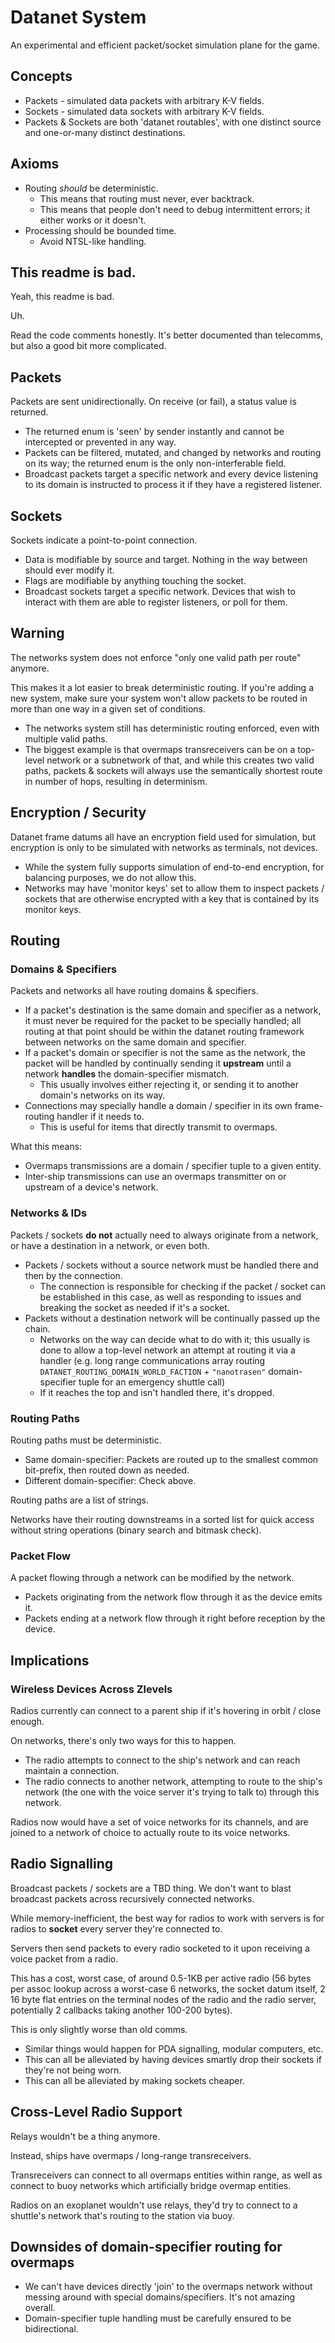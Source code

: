 # Datanet System

An experimental and efficient packet/socket simulation plane for the game.

## Concepts

- Packets - simulated data packets with arbitrary K-V fields.
- Sockets - simulated data sockets with arbitrary K-V fields.
- Packets & Sockets are both 'datanet routables', with one distinct source and one-or-many distinct destinations.

## Axioms

- Routing *should* be deterministic.
  - This means that routing must never, ever backtrack.
  - This means that people don't need to debug intermittent errors; it either works or it doesn't.
- Processing should be bounded time.
  - Avoid NTSL-like handling.

## This readme is bad.

Yeah, this readme is bad.

Uh.

Read the code comments honestly.
It's better documented than telecomms, but also a good bit more complicated.

## Packets

Packets are sent unidirectionally. On receive (or fail), a status value is returned.

- The returned enum is 'seen' by sender instantly and cannot be intercepted or prevented in any way.
- Packets can be filtered, mutated, and changed by networks and routing on its way; the returned enum is the only non-interferable field.
- Broadcast packets target a specific network and every device listening to its domain is instructed to process it if they have a registered listener.

## Sockets

Sockets indicate a point-to-point connection.

- Data is modifiable by source and target. Nothing in the way between should ever modify it.
- Flags are modifiable by anything touching the socket.
- Broadcast sockets target a specific network. Devices that wish to interact with them are able to register listeners, or poll for them.

## Warning

The networks system does not enforce "only one valid path per route" anymore.

This makes it a lot easier to break deterministic routing. If you're adding a new system,
make sure your system won't allow packets to be routed in more than one way in a given set of conditions.

- The networks system still has deterministic routing enforced, even with multiple valid paths.
- The biggest example is that overmaps transreceivers can be on a top-level network or a subnetwork of that, and while this creates two valid paths, packets & sockets will always use the semantically shortest route in number of hops, resulting in determinism.

## Encryption / Security

Datanet frame datums all have an encryption field used for simulation, but encryption is only to be simulated with networks as terminals, not devices.

- While the system fully supports simulation of end-to-end encryption, for balancing purposes, we do not allow this.
- Networks may have 'monitor keys' set to allow them to inspect packets / sockets that are otherwise encrypted with a key that is contained by its monitor keys.

## Routing

### Domains & Specifiers

Packets and networks all have routing domains & specifiers.

- If a packet's destination is the same domain and specifier as a network, it must never be required for the packet to be specially handled; all routing at that point should be within the datanet routing framework between networks on the same domain and specifier.
- If a packet's domain or specifier is not the same as the network, the packet will be handled by continually sending it **upstream** until a network **handles** the domain-specifier mismatch.
  - This usually involves either rejecting it, or sending it to another domain's networks on its way.
- Connections may specially handle a domain / specifier in its own frame-routing handler if it needs to.
  - This is useful for items that directly transmit to overmaps.

What this means:

- Overmaps transmissions are a domain / specifier tuple to a given entity.
- Inter-ship transmissions can use an overmaps transmitter on or upstream of a device's network.

### Networks & IDs

Packets / sockets **do not** actually need to always originate from a network, or have a destination in a network, or even both.

- Packets / sockets without a source network must be handled there and then by the connection.
  - The connection is responsible for checking if the packet / socket can be established in this case, as well as responding to issues and breaking the socket as needed if it's a socket.
- Packets without a destination network will be continually passed up the chain.
  - Networks on the way can decide what to do with it; this usually is done to allow a top-level network an attempt at routing it via a handler (e.g. long range communications array routing `DATANET_ROUTING_DOMAIN_WORLD_FACTION` + `"nanotrasen"` domain-specifier tuple for an emergency shuttle call)
  - If it reaches the top and isn't handled there, it's dropped.

### Routing Paths

Routing paths must be deterministic.

- Same domain-specifier: Packets are routed up to the smallest common bit-prefix, then routed down as needed.
- Different domain-specifier: Check above.

Routing paths are a list of strings.

Networks have their routing downstreams in a sorted list for quick access without string operations (binary search and bitmask check). 

### Packet Flow

A packet flowing through a network can be modified by the network.

- Packets originating from the network flow through it as the device emits it.
- Packets ending at a network flow through it right before reception by the device.

## Implications

### Wireless Devices Across Zlevels

Radios currently can connect to a parent ship if it's hovering in orbit / close enough.

On networks, there's only two ways for this to happen.

- The radio attempts to connect to the ship's network and can reach maintain a connection.
- The radio connects to another network, attempting to route to the ship's network (the one with the voice server it's trying to talk to) through this network.

Radios now would have a set of voice networks for its channels, and are joined to a network of choice to actually route to its voice networks.

## Radio Signalling

Broadcast packets / sockets are a TBD thing. We don't want to blast broadcast packets across recursively connected networks.

While memory-inefficient, the best way for radios to work with servers is for radios to **socket** every server they're connected to.

Servers then send packets to every radio socketed to it upon receiving a voice packet from a radio.

This has a cost, worst case, of around 0.5-1KB per active radio (56 bytes per assoc lookup across a worst-case 6 networks, the socket datum itself, 2 16 byte flat entries on the terminal nodes of the radio and the radio server, potentially 2 callbacks taking another 100-200 bytes).

This is only slightly worse than old comms.

- Similar things would happen for PDA signalling, modular computers, etc.
- This can all be alleviated by having devices smartly drop their sockets if they're not being worn.
- This can all be alleviated by making sockets cheaper.

## Cross-Level Radio Support

Relays wouldn't be a thing anymore.

Instead, ships have overmaps / long-range transreceivers.

Transreceivers can connect to all overmaps entities within range, as well as connect to buoy networks which artificially bridge overmap entities.

Radios on an exoplanet wouldn't use relays, they'd try to connect to a shuttle's network that's routing to the station via buoy.

## Downsides of domain-specifier routing for overmaps

- We can't have devices directly 'join' to the overmaps network without messing around with special domains/specifiers. It's not amazing overall.
- Domain-specifier tuple handling must be carefully ensured to be bidirectional.
